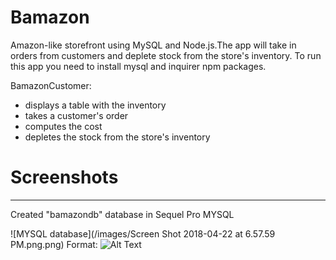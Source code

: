# Bamazon

Amazon-like storefront using MySQL and Node.js.The app will take in orders from customers and deplete stock from the store's inventory. To run this app you need to install mysql and inquirer npm packages.

BamazonCustomer:

* displays a table with the inventory
* takes a customer's order
* computes the cost
* depletes the stock from the store's inventory

# Screenshots
-----------------------------------------------------------------------------------------------------------------
Created "bamazondb" database in Sequel Pro MYSQL

![MYSQL database](/images/Screen Shot 2018-04-22 at 6.57.59 PM.png.png)
Format: ![Alt Text](url)

